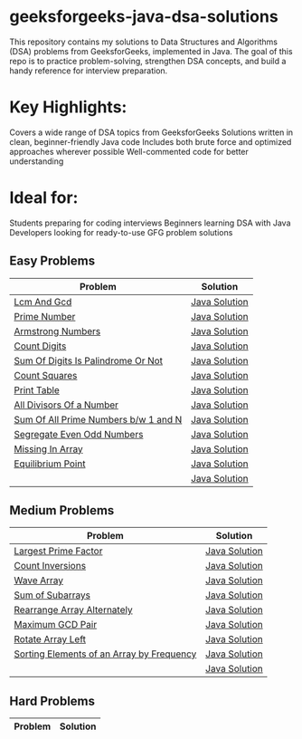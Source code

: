# geeksforgeeks-java-dsa-solutions
This repository contains my solutions to Data Structures and Algorithms (DSA) problems from GeeksforGeeks, implemented in Java. The goal of this repo is to practice problem-solving, strengthen DSA concepts, and build a handy reference for interview preparation.

# Key Highlights:
Covers a wide range of DSA topics from GeeksforGeeks
Solutions written in clean, beginner-friendly Java code
Includes both brute force and optimized approaches wherever possible
Well-commented code for better understanding

# Ideal for:
Students preparing for coding interviews
Beginners learning DSA with Java
Developers looking for ready-to-use GFG problem solutions

##  Easy Problems
| Problem | Solution |
|---------|----------|
| [Lcm And Gcd](https://www.geeksforgeeks.org/problems/lcm-and-gcd4516/1) | [Java Solution](./Easy/LcmAndGcd.java) |
| [Prime Number](https://www.geeksforgeeks.org/problems/prime-number2314/1) | [Java Solution](./Easy/PrimeNumber.java) |
| [Armstrong Numbers](https://www.geeksforgeeks.org/problems/armstrong-numbers2727/1) | [Java Solution](./Easy/ArmstrongNumbers.java) |
| [Count Digits](https://www.geeksforgeeks.org/problems/count-digits5716/1) | [Java Solution](./Easy/CountDigits.java) |
| [Sum Of Digits Is Palindrome Or Not](https://www.geeksforgeeks.org/problems/sum-of-digit-is-pallindrome-or-not2751/1) | [Java Solution](./Easy/SumOfDigitsIsPalindromeOrNot.java) |
| [Count Squares](https://www.geeksforgeeks.org/problems/count-squares3649/1) | [Java Solution](./Easy/CountSquares.java) |
| [Print Table](https://www.geeksforgeeks.org/problems/print-table0303/1) | [Java Solution](./Easy/PrintTable.java) |
| [All Divisors Of a Number](https://www.geeksforgeeks.org/problems/all-divisors-of-a-number/1) | [Java Solution](./Easy/AllDivisorsOfaNumber.java) |
| [Sum Of All Prime Numbers b/w 1 and N](https://www.geeksforgeeks.org/problems/sum-of-all-prime-numbers-between-1-and-n4404/1) | [Java Solution](./Easy/SumOfAllPrimeNumbers.java) |
| [Segregate Even Odd Numbers](https://www.geeksforgeeks.org/problems/segregate-even-and-odd-numbers4629/1) | [Java Solution](./Easy/segregateEvenOdd.java) |
| [Missing In Array](https://www.geeksforgeeks.org/problems/missing-number-in-array1416/1) | [Java Solution](./Easy/MissingInArray.java) |
| [Equilibrium Point](https://www.geeksforgeeks.org/problems/equilibrium-point-1587115620/1) | [Java Solution](./Easy/EquilibriumPoint.java) |
| []() | [Java Solution](./Easy/) |

##  Medium Problems
| Problem | Solution |
|---------|----------|
| [Largest Prime Factor](https://www.geeksforgeeks.org/problems/largest-prime-factor2601/1) | [Java Solution](./Medium/LargestPrimeFactor.java) |
| [Count Inversions](https://www.geeksforgeeks.org/problems/inversion-of-array-1587115620/1) | [Java Solution](./Medium/CountInversions.java) |
| [Wave Array](https://www.geeksforgeeks.org/problems/wave-array-1587115621/1?track=amazon-arrays&batchId=192) | [Java Solution](./Medium/WaveArray.java) |
| [Sum of Subarrays](https://www.geeksforgeeks.org/problems/sum-of-subarrays2229/1) | [Java Solution](./Medium/SumofSubarrays.java) |
| [Rearrange Array Alternately](https://www.geeksforgeeks.org/problems/-rearrange-array-alternately-1587115620/1) | [Java Solution](./Medium/RearrangeArrayAlternately.java) |
| [Maximum GCD Pair](https://www.geeksforgeeks.org/problems/maximum-gcd-pair3534/1) | [Java Solution](./Medium/MaximumGCDPair.java) |
| [Rotate Array Left](https://www.geeksforgeeks.org/problems/rotate-array-by-n-elements-1587115621/1) | [Java Solution](./Medium/RotateArrayLeft.java) |
| [Sorting Elements of an Array by Frequency](https://www.geeksforgeeks.org/problems/sorting-elements-of-an-array-by-frequency/0) | [Java Solution](./Medium/SortingElementsofanArraybyFrequency.java) |
| []() | [Java Solution](./Medium/) |
##  Hard Problems
| Problem | Solution |
|---------|----------|
